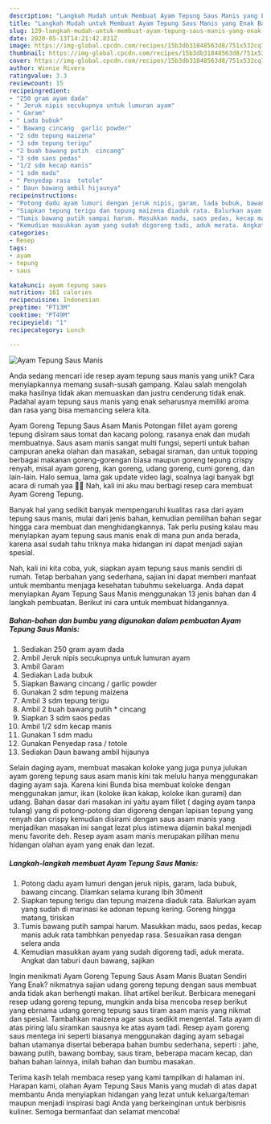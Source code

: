 ```yaml
---
description: "Langkah Mudah untuk Membuat Ayam Tepung Saus Manis yang Enak Banget"
title: "Langkah Mudah untuk Membuat Ayam Tepung Saus Manis yang Enak Banget"
slug: 129-langkah-mudah-untuk-membuat-ayam-tepung-saus-manis-yang-enak-banget
date: 2020-05-13T14:21:42.831Z
image: https://img-global.cpcdn.com/recipes/15b3db31848563d8/751x532cq70/ayam-tepung-saus-manis-foto-resep-utama.jpg
thumbnail: https://img-global.cpcdn.com/recipes/15b3db31848563d8/751x532cq70/ayam-tepung-saus-manis-foto-resep-utama.jpg
cover: https://img-global.cpcdn.com/recipes/15b3db31848563d8/751x532cq70/ayam-tepung-saus-manis-foto-resep-utama.jpg
author: Winnie Rivera
ratingvalue: 3.3
reviewcount: 15
recipeingredient:
- "250 gram ayam dada"
- " Jeruk nipis secukupnya untuk lumuran ayam"
- " Garam"
- " Lada bubuk"
- " Bawang cincang  garlic powder"
- "2 sdm tepung maizena"
- "3 sdm tepung terigu"
- "2 buah bawang putih  cincang"
- "3 sdm saos pedas"
- "1/2 sdm kecap manis"
- "1 sdm madu"
- " Penyedap rasa  totole"
- " Daun bawang ambil hijaunya"
recipeinstructions:
- "Potong dadu ayam lumuri dengan jeruk nipis, garam, lada bubuk, bawang cincang. Diamkan selama kurang lbih 30menit"
- "Siapkan tepung terigu dan tepung maizena diaduk rata. Balurkan ayam yang sudah di marinasi ke adonan tepung kering. Goreng hingga matang, tiriskan"
- "Tumis bawang putih sampai harum. Masukkan madu, saos pedas, kecap manis aduk rata tambhkan penyedap rasa. Sesuaikan rasa dengan selera anda"
- "Kemudian masukkan ayam yang sudah digoreng tadi, aduk merata. Angkat dan taburi daun bawang, sajikan"
categories:
- Resep
tags:
- ayam
- tepung
- saus

katakunci: ayam tepung saus 
nutrition: 161 calories
recipecuisine: Indonesian
preptime: "PT13M"
cooktime: "PT49M"
recipeyield: "1"
recipecategory: Lunch

---
```



![Ayam Tepung Saus Manis](https://img-global.cpcdn.com/recipes/15b3db31848563d8/751x532cq70/ayam-tepung-saus-manis-foto-resep-utama.jpg)

Anda sedang mencari ide resep ayam tepung saus manis yang unik? Cara menyiapkannya memang susah-susah gampang. Kalau salah mengolah maka hasilnya tidak akan memuaskan dan justru cenderung tidak enak. Padahal ayam tepung saus manis yang enak seharusnya memiliki aroma dan rasa yang bisa memancing selera kita.

Ayam Goreng Tepung Saus Asam Manis Potongan fillet ayam goreng tepung disiram saus tomat dan kacang polong. rasanya enak dan mudah membuatnya. Saus asam manis sangat multi fungsi, seperti untuk bahan campuran aneka olahan dan masakan, sebagai siraman, dan untuk topping berbagai makanan goreng-gorengan biasa maupun goreng tepung crispy renyah, misal ayam goreng, ikan goreng, udang goreng, cumi goreng, dan lain-lain. Halo semua, lama gak update video lagi, soalnya lagi banyak bgt acara di rumah yaa 💛💛 Nah, kali ini aku mau berbagi resep cara membuat Ayam Goreng Tepung.

Banyak hal yang sedikit banyak mempengaruhi kualitas rasa dari ayam tepung saus manis, mulai dari jenis bahan, kemudian pemilihan bahan segar hingga cara membuat dan menghidangkannya. Tak perlu pusing kalau mau menyiapkan ayam tepung saus manis enak di mana pun anda berada, karena asal sudah tahu triknya maka hidangan ini dapat menjadi sajian spesial.


Nah, kali ini kita coba, yuk, siapkan ayam tepung saus manis sendiri di rumah. Tetap berbahan yang sederhana, sajian ini dapat memberi manfaat untuk membantu menjaga kesehatan tubuhmu sekeluarga. Anda dapat menyiapkan Ayam Tepung Saus Manis menggunakan 13 jenis bahan dan 4 langkah pembuatan. Berikut ini cara untuk membuat hidangannya.

<!--inarticleads1-->

##### Bahan-bahan dan bumbu yang digunakan dalam pembuatan Ayam Tepung Saus Manis:

1. Sediakan 250 gram ayam dada
1. Ambil  Jeruk nipis secukupnya untuk lumuran ayam
1. Ambil  Garam
1. Sediakan  Lada bubuk
1. Siapkan  Bawang cincang / garlic powder
1. Gunakan 2 sdm tepung maizena
1. Ambil 3 sdm tepung terigu
1. Ambil 2 buah bawang putih * cincang
1. Siapkan 3 sdm saos pedas
1. Ambil 1/2 sdm kecap manis
1. Gunakan 1 sdm madu
1. Gunakan  Penyedap rasa / totole
1. Sediakan  Daun bawang ambil hijaunya


Selain daging ayam, membuat masakan koloke yang juga punya julukan ayam goreng tepung saus asam manis kini tak melulu hanya menggunakan daging ayam saja. Karena kini Bunda bisa membuat koloke dengan menggunakan jamur, ikan (koloke ikan kakap, koloke ikan gurami) dan udang. Bahan dasar dari masakan ini yaitu ayam fillet ( daging ayam tanpa tulang) yang di potong-potong dan digoreng dengan lapisan tepung yang renyah dan crispy kemudian disirami dengan saus asam manis yang menjadikan masakan ini sangat lezat plus istimewa dijamin bakal menjadi menu favorite deh. Resep ayam asam manis merupakan pilihan menu hidangan olahan ayam yang enak dan lezat. 

<!--inarticleads2-->

##### Langkah-langkah membuat Ayam Tepung Saus Manis:

1. Potong dadu ayam lumuri dengan jeruk nipis, garam, lada bubuk, bawang cincang. Diamkan selama kurang lbih 30menit
1. Siapkan tepung terigu dan tepung maizena diaduk rata. Balurkan ayam yang sudah di marinasi ke adonan tepung kering. Goreng hingga matang, tiriskan
1. Tumis bawang putih sampai harum. Masukkan madu, saos pedas, kecap manis aduk rata tambhkan penyedap rasa. Sesuaikan rasa dengan selera anda
1. Kemudian masukkan ayam yang sudah digoreng tadi, aduk merata. Angkat dan taburi daun bawang, sajikan


Ingin menikmati Ayam Goreng Tepung Saus Asam Manis Buatan Sendiri Yang Enak? nikmatnya sajian udang goreng tepung dengan saus membuat anda tidak akan berhengti makan. lihat artikel berikut. Berbicara menegani resep udang goreng tepung, mungkin anda bisa mencoba resep berikut yang ebrnama udang goreng tepung saus tiram asam manis yang nikmat dan spesial. Tambahkan maizena agar saus sedikit mengental. Tata ayam di atas piring lalu siramkan sausnya ke atas ayam tadi. Resep ayam goreng saus mentega ini seperti biasanya menggunakan daging ayam sebagai bahan utamanya disertai beberapa bahan bumbu sederhana, seperti : jahe, bawang putih, bawang bombay, saus tiram, beberapa macam kecap, dan bahan bahan lainnya, inilah bahan dan bumbu masakan. 

Terima kasih telah membaca resep yang kami tampilkan di halaman ini. Harapan kami, olahan Ayam Tepung Saus Manis yang mudah di atas dapat membantu Anda menyiapkan hidangan yang lezat untuk keluarga/teman maupun menjadi inspirasi bagi Anda yang berkeinginan untuk berbisnis kuliner. Semoga bermanfaat dan selamat mencoba!
